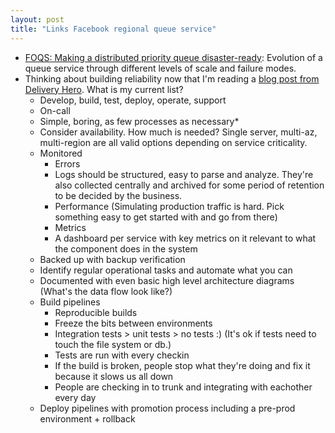 ```yaml
---
layout: post
title: "Links Facebook regional queue service"
---
```


* [FOQS: Making a distributed priority queue disaster-ready](https://engineering.fb.com/2022/01/18/production-engineering/foqs-disaster-ready/): Evolution of a queue service through different levels of scale and failure modes.
* Thinking about building reliability now that I'm reading a [blog post from Delivery Hero](https://tech.deliveryhero.com/our-reliability-manifesto/?ck_subscriber_id=185275687). What is my current list?
  * Develop, build, test, deploy, operate, support
  * On-call
  * Simple, boring, as few processes as necessary*
  * Consider availability. How much is needed? Single server, multi-az, multi-region are all valid options depending on service criticality. 
  * Monitored
    * Errors
    * Logs should be structured, easy to parse and analyze. They're also collected centrally and archived for some period of retention to be decided by the business.
    * Performance (Simulating production traffic is hard. Pick something easy to get started with and go from there)
    * Metrics
    * A dashboard per service with key metrics on it relevant to what the component does in the system
  * Backed up with backup verification
  * Identify regular operational tasks and automate what you can
  * Documented with even basic high level architecture diagrams (What's the data flow look like?)
  * Build pipelines
    * Reproducible builds
    * Freeze the bits between environments
    * Integration tests > unit tests > no tests :) (It's ok if tests need to touch the file system or db.)
    * Tests are run with every checkin
    * If the build is broken, people stop what they're doing and fix it because it slows us all down
    * People are checking in to trunk and integrating with eachother every day
  * Deploy pipelines with promotion process including a pre-prod environment + rollback
